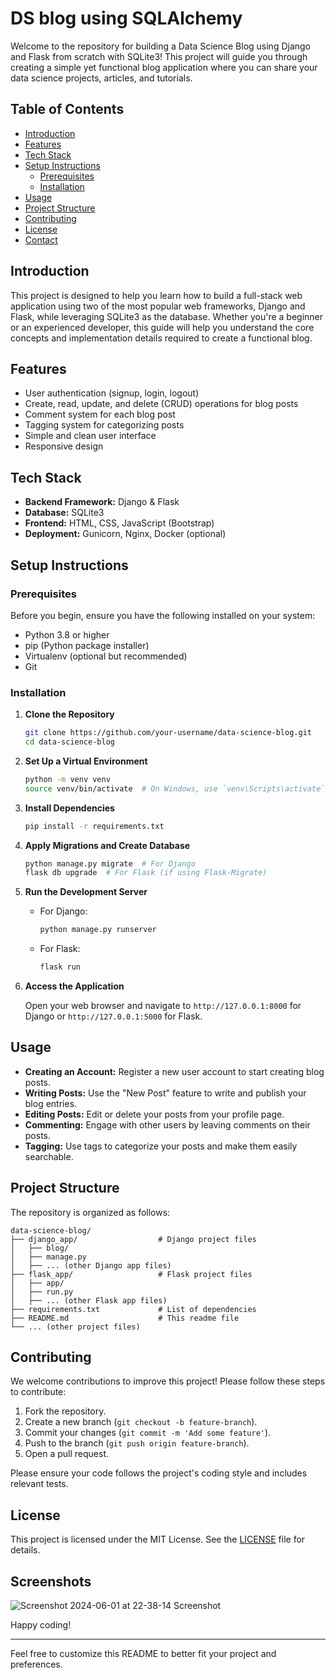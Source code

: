 # DS blog using SQLAlchemy

Welcome to the repository for building a Data Science Blog using Django and Flask from scratch with SQLite3! This project will guide you through creating a simple yet functional blog application where you can share your data science projects, articles, and tutorials.

## Table of Contents

- [Introduction](#introduction)
- [Features](#features)
- [Tech Stack](#tech-stack)
- [Setup Instructions](#setup-instructions)
  - [Prerequisites](#prerequisites)
  - [Installation](#installation)
- [Usage](#usage)
- [Project Structure](#project-structure)
- [Contributing](#contributing)
- [License](#license)
- [Contact](#contact)

## Introduction

This project is designed to help you learn how to build a full-stack web application using two of the most popular web frameworks, Django and Flask, while leveraging SQLite3 as the database. Whether you're a beginner or an experienced developer, this guide will help you understand the core concepts and implementation details required to create a functional blog.

## Features

- User authentication (signup, login, logout)
- Create, read, update, and delete (CRUD) operations for blog posts
- Comment system for each blog post
- Tagging system for categorizing posts
- Simple and clean user interface
- Responsive design

## Tech Stack

- **Backend Framework:** Django & Flask
- **Database:** SQLite3
- **Frontend:** HTML, CSS, JavaScript (Bootstrap)
- **Deployment:** Gunicorn, Nginx, Docker (optional)

## Setup Instructions

### Prerequisites

Before you begin, ensure you have the following installed on your system:

- Python 3.8 or higher
- pip (Python package installer)
- Virtualenv (optional but recommended)
- Git

### Installation

1. **Clone the Repository**

   ```bash
   git clone https://github.com/your-username/data-science-blog.git
   cd data-science-blog
   ```

2. **Set Up a Virtual Environment**

   ```bash
   python -m venv venv
   source venv/bin/activate  # On Windows, use `venv\Scripts\activate`
   ```

3. **Install Dependencies**

   ```bash
   pip install -r requirements.txt
   ```

4. **Apply Migrations and Create Database**

   ```bash
   python manage.py migrate  # For Django
   flask db upgrade  # For Flask (if using Flask-Migrate)
   ```

5. **Run the Development Server**

   - For Django:
     ```bash
     python manage.py runserver
     ```
   - For Flask:
     ```bash
     flask run
     ```

6. **Access the Application**

   Open your web browser and navigate to `http://127.0.0.1:8000` for Django or `http://127.0.0.1:5000` for Flask.

## Usage

- **Creating an Account:** Register a new user account to start creating blog posts.
- **Writing Posts:** Use the "New Post" feature to write and publish your blog entries.
- **Editing Posts:** Edit or delete your posts from your profile page.
- **Commenting:** Engage with other users by leaving comments on their posts.
- **Tagging:** Use tags to categorize your posts and make them easily searchable.

## Project Structure

The repository is organized as follows:

```
data-science-blog/
├── django_app/                  # Django project files
│   ├── blog/
│   ├── manage.py
│   ├── ... (other Django app files)
├── flask_app/                   # Flask project files
│   ├── app/
│   ├── run.py
│   ├── ... (other Flask app files)
├── requirements.txt             # List of dependencies
├── README.md                    # This readme file
└── ... (other project files)
```

## Contributing

We welcome contributions to improve this project! Please follow these steps to contribute:

1. Fork the repository.
2. Create a new branch (`git checkout -b feature-branch`).
3. Commit your changes (`git commit -m 'Add some feature'`).
4. Push to the branch (`git push origin feature-branch`).
5. Open a pull request.

Please ensure your code follows the project's coding style and includes relevant tests.

## License

This project is licensed under the MIT License. See the [LICENSE](LICENSE) file for details.

## Screenshots

![Screenshot 2024-06-01 at 22-38-14 Screenshot](https://github.com/figo2001/DS-django-blog/assets/78696850/24a8f4d6-eb17-45ce-9cad-f3aab223bf08)





Happy coding!

---

Feel free to customize this README to better fit your project and preferences.
